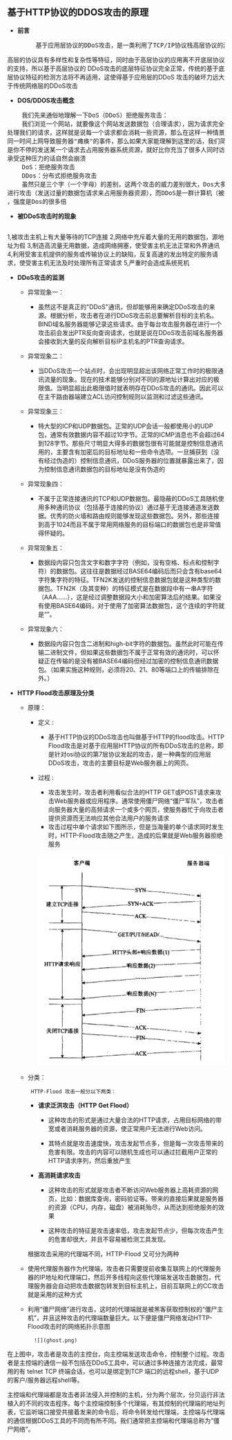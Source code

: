 ## 基于HTTP协议的DDOS攻击的原理 ##



* **前言**

     <pre>
       基于应用层协议的DDoS攻击，是一类利用了TCP/IP协议栈高层协议的漏洞发起的攻击。相对于底层协议而言，
高层的协议具有多样性和复杂性等特征，同时由于高层协议的应用离不开底层协议的支持，所以基于高层协议的
DDoS攻击的底层特征协议完全正常，传统的基于底层协议特征的检测方法将不再适用，这使得基于应用层的DDoS
攻击的破坏力远大于传统网络层的DDoS攻击
     </pre>

* **DOS/DDOS攻击概念**
<pre>    我们先来通俗地理解一下DoS（DDoS）拒绝服务攻击：
    我们浏览一个网站，就要像这个网站发送数据包（合理请求），因为请求完全合理，那么也就意味着，网站将会正常
处理我们的请求，这样就是说每一个请求都会消耗一些资源，那么在这样一种情景：比如大学抢课经常出现几千人同时在
同一时间上网导致服务器"瘫痪"的事件，那么如果大家能理解到这里的话，我们简单来解释DoS就会变得很容易了，Dos就
是你不停的发送某一个请求去占用服务器系统资源，就好比你充当了很多人同时访问一个网站一样，如果网站服务器无法
承受这种压力的话自然会崩溃
    DoS：拒绝服务攻击
    DDos：分布式拒绝服务攻击
    虽然只是三个字（一个字母）的差别，这两个攻击的威力差别很大，Dos大多数只不过指的是一台主机（攻击机）对目标
进行攻击（发送过量的数据包请求来占用服务器资源），而DDoS是一群计算机（被控制者控制的僵尸网络）对目标发起攻击
，强度是Dos的很多倍
</pre>

* **被DDoS攻击时的现象**
     <pre>
 1,被攻击主机上有大量等待的TCP连接 
 2,网络中充斥着大量的无用的数据包，源地址为假 
 3,制造高流量无用数据，造成网络拥塞，使受害主机无法正常和外界通讯 
 4,利用受害主机提供的服务或传输协议上的缺陷，反复高速的发出特定的服务请求，使受害主机无法及时处理所有正常请求
 5,严重时会造成系统死机 
     </pre>


* **DDoS攻击的监测**
	* 异常现象一：
		* 虽然这不是真正的"DDoS"通讯，但却能够用来确定DDoS攻击的来源。根据分析，攻击者在进行DDoS攻击前总要解析目标的主机名。BIND域名服务器能够记录这些请求。由于每台攻击服务器在进行一个攻击前会发出PTR反向查询请求，也就是说在DDoS攻击前域名服务器会接收到大量的反向解析目标IP主机名的PTR查询请求。

		
	* 异常现象二：
		* 当DDoS攻击一个站点时，会出现明显超出该网络正常工作时的极限通讯流量的现象。现在的技术能够分别对不同的源地址计算出对应的极限值。当明显超出此极限值时就表明存在DDoS攻击的通讯。因此可以在主干路由器端建立ACL访问控制规则以监测和过滤这些通讯。

		
	* 异常现象三：
		* 特大型的ICP和UDP数据包。正常的UDP会话一般都使用小的UDP包，通常有效数据内容不超过10字节。正常的ICMP消息也不会超过64到128字节。那些尺寸明显大得多的数据包很有可能就是控制信息通讯用的，主要含有加密后的目标地址和一些命令选项。一旦捕获到（没有经过伪造的）控制信息通讯，DDoS服务器的位置就暴露出来了，因为控制信息通讯数据包的目标地址是没有伪造的

		
	* 异常现象四：
		* 不属于正常连接通讯的TCP和UDP数据包。最隐蔽的DDoS工具随机使用多种通讯协议（包括基于连接的协议）通过基于无连接通道发送数据。优秀的防火墙和路由规则能够发现这些数据包。另外，那些连接到高于1024而且不属于常用网络服务的目标端口的数据包也是非常值得怀疑的。

		
	* 异常现象五：
		* 数据段内容只包含文字和数字字符（例如，没有空格、标点和控制字符）的数据包。这往往是数据经过BASE64编码后而只会含有base64字符集字符的特征。TFN2K发送的控制信息数据包就是这种类型的数据包。TFN2K（及其变种）的特征模式是在数据段中有一串A字符（AAA……），这是经过调整数据段大小和加密算法后的结果。如果没有使用BASE64编码，对于使用了加密算法数据包，这个连续的字符就是“”。

		
	* 异常现象六：
		* 数据段内容只包含二进制和high-bit字符的数据包。虽然此时可能在传输二进制文件，但如果这些数据包不属于正常有效的通讯时，可以怀疑正在传输的是没有被BASE64编码但经过加密的控制信息通讯数据包。（如果实施这种规则，必须将20、21、80等端口上的传输排除在外。）	
		
		
		
* **HTTP Flood攻击原理及分类**
	* 原理：
		* 定义 : 
			*  基于HTTP协议的DDoS攻击也叫做基于HTTP的flood攻击。HTTP Flood攻击是对基于应用层HTTP协议的所有DDoS攻击的总称，即是针对osi协议的第7层协议发起的攻击，是一种典型的应用层DDoS攻击，攻击的主要目标是Web服务器上的网页。 
		* 过程 : 

			*  攻击发生时，攻击者利用看似合法的HTTP GET或POST请求来攻击Web服务器或应用程序。通常使用僵尸网络“僵尸军队”，攻击者向服务器大量的高频请求一个或多个网页，使服务器忙于向攻击者提供资源而无法响应其他合法用户的服务请求
			*  攻击过程中单个请求如下图所示，但是当海量的单个请求同时发生时，HTTP-Flood攻击随之产生，造成的后果就是Web服务器拒绝服务
			
			 ![](http_session.png)
	* 分类：
	     
           HTTP-Flood 攻击一般分以下两类：

		* **请求泛洪攻击（HTTP Get Flood）** 
			*  这种攻击的形式是通过大量合法的HTTP请求，占用目标网络的带宽或者消耗服务器的资源，使正常用户无法进行Web访问。
			
			*  其特点就是攻击速度快，攻击发起节点多，但是每一次攻击带来的危害有限。攻击的内容可以随机生成也可以通过拦截用户正常的HTTP请求序列，然后重放产生 
		* **高消耗请求攻击** 

			*  这种攻击的形式就是攻击者不断访问Web服务器上高耗资源的网页，比如：数据库查询，密码验证等。带来的直接后果就是服务器的资源（CPU，内存，磁盘）被消耗殆尽，从而达到拒绝服务的效果
			
			*  这种攻击的特征是攻击速率低，攻击发起节点少，但每次攻击产生的危害却很大，并且不容易被检测工具发现。
			

        根据攻击采用的代理端不同，HTTP-Flood 又可分为两种
     * 使用代理服务器作为代理端，攻击者只需要提前收集互联网上的代理服务器的IP地址和代理端口，然后开多线程向这些代理端发送攻击数据包，代理服务器会自动把攻击数据包转发到目标主机上，目前互联网上的CC攻击就是采用的这种方式
     

     * 利用“僵尸网络”进行攻击，这时的代理端就是被黑客获取控制权的“僵尸主机”，并且这种攻击的代理端数量巨大。以下便是僵尸网络发动HTTP-Flood攻击时的网络拓扑示意图
		
			 ![](ghost.png)	
			
 在上图中，攻击者是攻击的主控台，向主控端发送攻击命令，控制整个过程。攻击者是主控端的通信一般不包括在DDoS工具中，可以通过多种连接方法完成，最常用的有 telnet TCP 终端会话，也可以是绑定到TCP 端口的远程shell，基于UDP 的客户/服务器远程shell等。

主控端和代理端都是攻击者非法侵入并控制的主机，分为两个层次，分贝运行非法植入的不同的攻击程序。每个主控端控制多个代理端，有其控制的代理端的地址列表，它监听端口接受共接着发来的命令后，将命令转发给代理端，主控端与代理端的通信根据DDoS工具的不同而有所不同。我们通常把主控端和代理端总称为“僵尸网络”。
